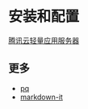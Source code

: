# 安装和配置

[腾讯云轻量应用服务器](https://url.cn/GjP63TLp)

## 更多

- [pq](https://github.com/lib/pq)
- [markdown-it](https://github.com/markdown-it/markdown-it)

